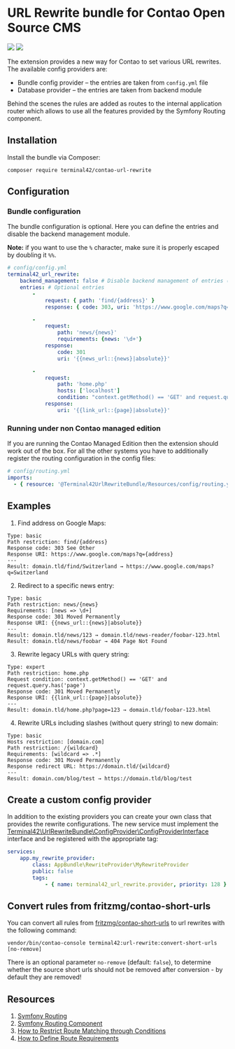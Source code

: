 # URL Rewrite bundle for Contao Open Source CMS


[![](https://img.shields.io/travis/terminal42/contao-url-rewrite/master.svg?style=flat-square)](https://travis-ci.org/terminal42/contao-url-rewrite/)
[![](https://img.shields.io/coveralls/terminal42/contao-url-rewrite/master.svg?style=flat-square)](https://coveralls.io/github/terminal42/contao-url-rewrite)

The extension provides a new way for Contao to set various URL rewrites. The available config providers are:

- Bundle config provider – the entries are taken from `config.yml` file
- Database provider – the entries are taken from backend module

Behind the scenes the rules are added as routes to the internal application router which allows to use all the features 
provided by the Symfony Routing component.

## Installation

Install the bundle via Composer:

```
composer require terminal42/contao-url-rewrite
```

## Configuration

### Bundle configuration

The bundle configuration is optional. Here you can define the entries and disable the backend management module.

**Note:** if you want to use the `%` character, make sure it is properly escaped by doubling it `%%`.

```yaml
# config/config.yml
terminal42_url_rewrite:
    backend_management: false # Disable backend management of entries (true by default)
    entries: # Optional entries
        -
            request: { path: 'find/{address}' }
            response: { code: 303, uri: 'https://www.google.com/maps?q={address}' }

        -
            request:
                path: 'news/{news}'
                requirements: {news: '\d+'}
            response: 
                code: 301 
                uri: '{{news_url::{news}|absolute}}'

        -
            request:
                path: 'home.php'
                hosts: ['localhost']
                condition: "context.getMethod() == 'GET' and request.query.has('page')"
            response:
                uri: '{{link_url::{page}|absolute}}'
```

### Running under non Contao managed edition 

If you are running the Contao Managed Edition then the extension should work out of the box. For all the other systems
you have to additionally register the routing configuration in the config files:  

```yaml
# config/routing.yml
imports:
  - { resource: '@Terminal42UrlRewriteBundle/Resources/config/routing.yml' }
```

## Examples

1. Find address on Google Maps:

```
Type: basic
Path restriction: find/{address}
Response code: 303 See Other
Response URI: https://www.google.com/maps?q={address}
---
Result: domain.tld/find/Switzerland → https://www.google.com/maps?q=Switzerland
```

2. Redirect to a specific news entry:

```
Type: basic
Path restriction: news/{news}
Requirements: [news => \d+]
Response code: 301 Moved Permanently
Response URI: {{news_url::{news}|absolute}}
---
Result: domain.tld/news/123 → domain.tld/news-reader/foobar-123.html
Result: domain.tld/news/foobar → 404 Page Not Found
```

3. Rewrite legacy URLs with query string:

```
Type: expert
Path restriction: home.php
Request condition: context.getMethod() == 'GET' and request.query.has('page')
Response code: 301 Moved Permanently
Response URI: {{link_url::{page}|absolute}}
---
Result: domain.tld/home.php?page=123 → domain.tld/foobar-123.html
```

4. Rewrite URLs including slashes (without query string) to new domain:

```
Type: basic
Hosts restriction: [domain.com]
Path restriction: /{wildcard}
Requirements: [wildcard => .*]
Response code: 301 Moved Permanently
Response redirect URL: https://domain.tld/{wildcard}
---
Result: domain.com/blog/test → https://domain.tld/blog/test
```

## Create a custom config provider

In addition to the existing providers you can create your own class that provides the rewrite configurations.
The new service must implement the [Terminal42\UrlRewriteBundle\ConfigProvider\ConfigProviderInterface](src/ConfigProvider/ConfigProviderInterface.php) 
interface and be registered with the appropriate tag: 

```yaml
services:
    app.my_rewrite_provider:
        class: AppBundle\RewriteProvider\MyRewriteProvider
        public: false
        tags:
            - { name: terminal42_url_rewrite.provider, priority: 128 }
```

## Convert rules from fritzmg/contao-short-urls

You can convert all rules from [fritzmg/contao-short-urls](https://packagist.org/packages/fritzmg/contao-short-urls) to url rewrites with the following command:
```
vendor/bin/contao-console terminal42:url-rewrite:convert-short-urls [no-remove]
```
There is an optional parameter `no-remove` (default: `false`), to determine whether the source short urls should not be removed after conversion - by default they are removed!

## Resources

1. [Symfony Routing](https://symfony.com/doc/current/routing.html)
2. [Symfony Routing Component](https://symfony.com/doc/current/components/routing.html)
3. [How to Restrict Route Matching through Conditions](https://symfony.com/doc/current/routing/conditions.html)
4. [How to Define Route Requirements](https://symfony.com/doc/current/routing/requirements.html) 
